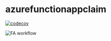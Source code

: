 # azurefunctionappclaim

[![codecov](https://codecov.io/gh/valbengalon/AzureFunctionsGithubActions/branch/main/graph/badge.svg?token=IRVHOUOX4Z)](https://codecov.io/gh/valbengalon/AzureFunctionsGithubActions)

![FA workflow](https://github.com/valbengalon/azurefunctionappclaim/actions/workflows/GitActions-FA.yml/badge.svg)
